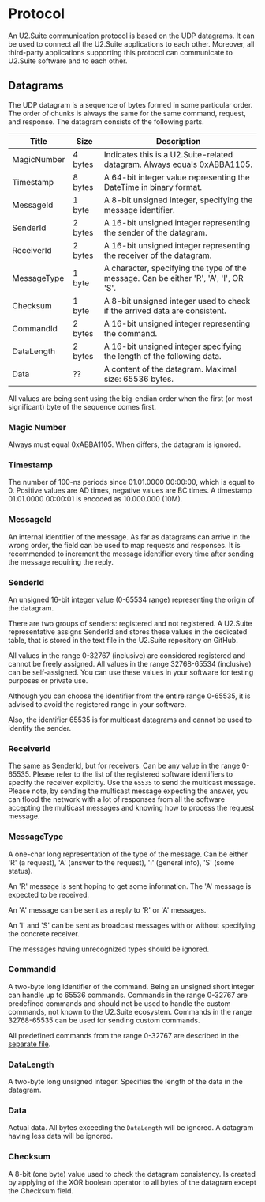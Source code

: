 # Protocol

An U2.Suite communication protocol is based on the UDP datagrams.
It can be used to connect all the U2.Suite applications to each other.
Moreover, all third-party applications supporting this protocol can communicate
to U2.Suite software and to each other.

## Datagrams

The UDP datagram is a sequence of bytes formed in some particular order.
The order of chunks is always the same for the same command, request, and response.
The datagram consists of the following parts.

| Title       | Size    | Description |
| ----------- | ------- | ----------- |
| MagicNumber | 4 bytes | Indicates this is a U2.Suite-related datagram. Always equals 0xABBA1105. |
| Timestamp   | 8 bytes | A 64-bit integer value representing the DateTime in binary format. |
| MessageId   | 1 byte  | A 8-bit unsigned integer, specifying the message identifier. |
| SenderId    | 2 bytes | A 16-bit unsigned integer representing the sender of the datagram. |
| ReceiverId  | 2 bytes | A 16-bit unsigned integer representing the receiver of the datagram. |
| MessageType | 1 byte  | A character, specifying the type of the message. Can be either 'R', 'A', 'I', OR 'S'. |
| Checksum	  | 1 byte  | A 8-bit unsigned integer used to check if the arrived data are consistent. |
| CommandId   | 2 bytes | A 16-bit unsigned integer representing the command. |
| DataLength  | 2 bytes | A 16-bit unsigned integer specifying the length of the following data. |
| Data		  | ??      | A content of the datagram. Maximal size: 65536 bytes. |

All values are being sent using the big-endian order when the first 
(or most significant) byte of the sequence comes first.

### Magic Number

Always must equal 0xABBA1105. When differs, the datagram is ignored.

### Timestamp

The number of 100-ns periods since 01.01.0000 00:00:00, which is equal to 0.
Positive values are AD times, negative values are BC times.
A timestamp 01.01.0000 00:00:01 is encoded as 10.000.000 (10M).

### MessageId

An internal identifier of the message. As far as datagrams can arrive in the 
wrong order, the field can be used to map requests and responses. 
It is recommended to increment the message identifier every time after sending 
the message requiring the reply.

### SenderId

An unsigned 16-bit integer value (0-65534 range) representing the origin 
of the datagram. 

There are two groups of senders: registered and not registered.
A U2.Suite representative assigns SenderId and stores these values in the 
dedicated table, that is stored in the text file in the U2.Suite repository 
on GitHub.

All values in the range 0-32767 (inclusive) are considered registered and cannot be 
freely assigned. 
All values in the range 32768-65534 (inclusive) can be self-assigned. You can use 
these values in your software for testing purposes or private use.

Although you can choose the identifier from the entire range 0-65535, 
it is advised to avoid the registered range in your software.

Also, the identifier 65535 is for multicast datagrams and cannot be used to identify 
the sender.

### ReceiverId

The same as SenderId, but for receivers. Can be any value in the range 0-65535.
Please refer to the list of the registered software identifiers to specify
the receiver explicitly. Use the `65535` to send the multicast message.
Please note, by sending the multicast message expecting the answer, you can flood
the network with a lot of responses from all the software accepting the multicast
messages and knowing how to process the request message.

### MessageType

A one-char long representation of the type of the message.
Can be either 'R' (a request), 'A' (answer to the request), 'I' (general info),
'S' (some status).

An 'R' message is sent hoping to get some information. The 'A' message is expected to be received.

An 'A' message can be sent as a reply to 'R' or 'A' messages.

An 'I' and 'S' can be sent as broadcast messages with or without specifying the concrete receiver.

The messages having unrecognized types should be ignored.

### CommandId

A two-byte long identifier of the command. Being an unsigned short integer can 
handle up to 65536 commands. Commands in the range 0-32767 are predefined commands 
and should not be used to handle the custom commands, not known to the U2.Suite 
ecosystem. Commands in the range 32768-65535 can be used for sending custom commands.

All predefined commands from the range 0-32767 are described in the 
[separate file](UdpCommandIds.md).

### DataLength

A two-byte long unsigned integer. Specifies the length of the data in the datagram.

### Data

Actual data. All bytes exceeding the `DataLength` will be ignored.
A datagram having less data will be ignored.

### Checksum

A 8-bit (one byte) value used to check the datagram consistency. 
Is created by applying of the XOR boolean operator to all bytes of the datagram
except the Checksum field.
